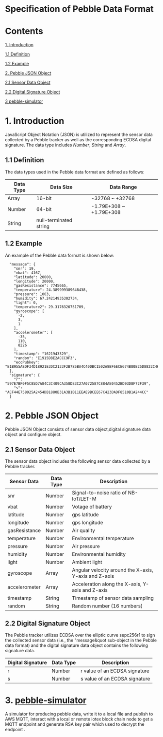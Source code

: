 
# Specification of Pebble Data Format

# Contents

[1. Introduction](#1-introduction)

[1.1 Definition](#11-definition)

[1.2 Example](#12-example)

[2. Pebble JSON Object](#2-pebble-json-object)

[2.1 Sensor Data Object](#21-sensor-data-object)

[2.2 Digital Signature Object](#22-digital-signature-object)

[3 pebble-simulator](#3-pebble-simulator)


# 1. Introduction

JavaScript Object Notation (JSON) is utilized to represent the sensor data collected by a Pebble tracker as well as the corresponding ECDSA digital signature. The data type includes *Number*, *String* and *Array*.   

## 1.1 Definition

The data types used in the Pebble data format are defined as follows:  

| Data Type | Data Size | Data Range |
| ----------| --------- | ---------- |
| Array     | 16-bit    | -32768 ~ +32768 |
| Number    | 64-bit    | -1.79E+308 ~ +1.79E+308|
| String    | null-terminated string | 

## 1.2 Example

An example of the Pebble data format is shown below:
```
  "message": {
    "snr": 19,
    "vbat": 4167,
    "latitude": 20000,
    "longitude": 20000,
    "gasResistance": 7745665,
    "temperature": 24.389999389648438,
    "pressure": 1003,
    "humidity": 67.24214935302734,
    "light": 0,
    "temperature2": 29.3176326751709,
    "gyroscope": [
      -2,
      3,
      1
    ],
    "accelerometer": [
      -35,
      110,
      8226
    ],
    "timestamp": "1621943329",
    "random": "E1915DBE2ACCC9F3",
    "eccPubkey": "E1B955AEDF34D18921E3DC2133F2B785BA4C40DBC1502A8BF6ECE674B80E25D8822C4686723BBC3CB4A58D881DE053A1444EE1873E5916907D2F8819ECC7A1B6"
  },
  "signature": {
    "r": "597E7BF0F5C85D7A84C3C409CA358DE3C27A072587C884AE0452BD93D8F72F39",
    "s": "ACF44E758925A2454DB1880B31A3B1B11EEAE9BCEE67C423DADF8510B1A244CC"
  }
```
# 2. Pebble JSON Object

Pebble JSON Object consists of sensor data object,digital signature data object and configure object.

## 2.1 Sensor Data Object

The sensor data object includes the following sensor data collected by a Pebble tracker.

| Sensor Data | Data Type | Description |
| ----------- | --------- | ----------- |
| snr             | Number  | Signal-to-noise ratio of NB-IoT/LET-M|
| vbat            | Number  | Votage of battery|
| latitude        | Number  | gps latitude|
| longitude       | Number  | gps longitude|
| gasResistance | Number  | Air quality |
| temperature     | Number  | Environmental temperature |
| pressure        | Number  | Air pressure |
| humidity        | Number  | Environmental humidity |
| light           | Number  | Ambient light |
| gyroscope       | Array   | Angular velocity around the X-axis, Y-axis and Z-axis |
| accelerometer   | Array   | Acceleration along the X-axis, Y-axis and Z-axis |
| timestamp       | String  | Timestamp of sensor data sampling |
| random          | String  | Random number (16 numbers) |

## 2.2 Digital Signature Object

The Pebble tracker utilizes ECDSA over the elliptic curve sepc256r1 to sign the collected sensor data (i.e., the &quot;message&quot sub-object in the Pebble data format) and the digital signature data object contains the following signature data. 

| Digital Signature | Data Type | Description |
| ----------------- | --------- | ----------- |
| r                 | Number    | r value of an ECDSA signature |
| s                 | Number    | s value of an ECDSA signature |


# 3. [pebble-simulator](https://github.com/iotexproject/pebble-simulator)
 A simulator for producing pebble data, write it to a local file and publish to AWS MQTT, interact with a local or remote iotex block chain node to get a MQTT endpoint and generate RSA key pair which used to decrypt the endpoint .
